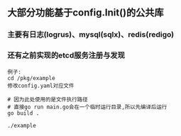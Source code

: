 ## 大部分功能基于config.Init()的公共库

### 主要有日志(logrus)、mysql(sqlx)、redis(redigo)
### 还有之前实现的etcd服务注册与发现
``` shell
例子: 
cd /pkg/example
修改config.yaml对应文件

# 因为此处使用的是文件执行路径
# 直接go run main.go会在一个临时运行目录,所以先编译后运行
go build . 

./example

```